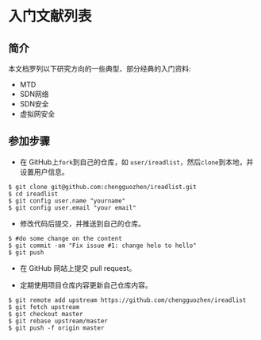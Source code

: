 # 入门文献列表 

## 简介
本文档罗列以下研究方向的一些典型、部分经典的入门资料:
* MTD 
* SDN网络 
* SDN安全
* 虚拟网安全

## 参加步骤

* 在 GitHub上`fork`到自己的仓库，如 `user/ireadlist`，然后`clone`到本地，并设置用户信息。
```
$ git clone git@github.com:chengguozhen/ireadlist.git
$ cd ireadlist
$ git config user.name "yourname"
$ git config user.email "your email"
```
* 修改代码后提交，并推送到自己的仓库。
```
$ #do some change on the content
$ git commit -am "Fix issue #1: change helo to hello"
$ git push
```
* 在 GitHub 网站上提交 pull request。

* 定期使用项目仓库内容更新自己仓库内容。
```
$ git remote add upstream https://github.com/chengguozhen/ireadlist
$ git fetch upstream
$ git checkout master
$ git rebase upstream/master
$ git push -f origin master
```